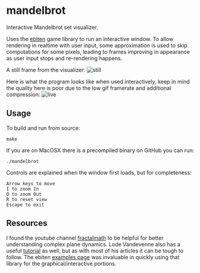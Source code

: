 # mandelbrot

Interactive Mandelbrot set visualizer.

Uses the [ebiten][3] game library to run an interactive window. To allow rendering in realtime with user input, some approximation is used to skip computations for some pixels, leading to frames improving in appearance as user input stops and re-rendering happens. 

A still frame from the visualizer:
![still](https://user-images.githubusercontent.com/6401746/102289976-e16ea800-3ef4-11eb-9559-23161ad58e88.png)

Here is what the program looks like when used interactively, keep in mind the quality here is poor due to the low gif framerate and additional compression:
![live](https://user-images.githubusercontent.com/6401746/102290677-5bebf780-3ef6-11eb-90d6-be43bcebf90d.gif)

## Usage

To build and run from source:
```
make
```

If you are on MacOSX there is a precompiled binary on GitHub you can run:
```
./mandelbrot
```

Controls are explained when the window first loads, but for completeness:
```
Arrow keys to move
I to zoom In
O to zoom Out
R to reset view
Escape to exit
```

## Resources

I found the youtube channel [fractalmath][1] to be helpful for better understanding complex plane dynamics. Lode Vandevenne also has a useful [tutorial][2] as well, but as with most of his articles it can be tough to follow. The ebiten [examples page][4] was invaluable in quickly using that library for the graphical/interactive portions.

[1]: https://www.youtube.com/channel/UCJ1i1TGHljQ6ETPgptchOZg
[2]: https://lodev.org/cgtutor/juliamandelbrot.html
[3]: https://ebiten.org/
[4]: https://ebiten.org/examples
